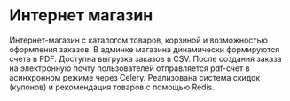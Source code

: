 # Интернет магазин

Интернет-магазин c  каталогом товаров, корзиной и возможностью оформления заказов. 
В админке магазина динамически формируются счета в PDF. 
Доступна выгрузка заказов в CSV. 
После создания заказа  на электронную почту пользователей отправляется pdf-счет в асинхронном режиме через Celery. 
Реализована система скидок (купонов) и рекомендация товаров с помощью Redis.
